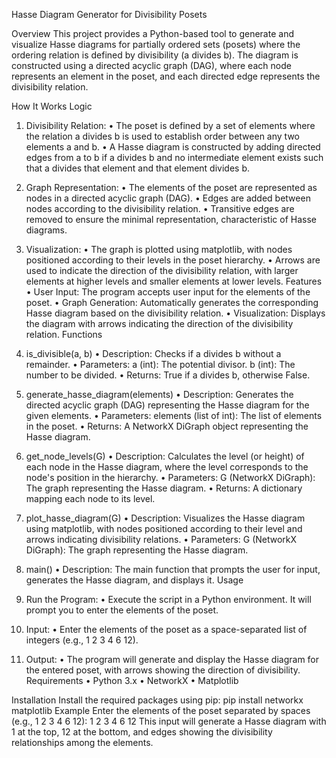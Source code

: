 Hasse Diagram Generator for Divisibility Posets

Overview
This project provides a Python-based tool to generate and visualize Hasse diagrams for partially ordered sets (posets) where the ordering relation is defined by divisibility (a divides b). The diagram is constructed using a directed acyclic graph (DAG), where each node represents an element in the poset, and each directed edge represents the divisibility relation.

How It Works
Logic
1.	Divisibility Relation:
•	The poset is defined by a set of elements where the relation a divides b is used to establish order between any two elements a and b.
•	A Hasse diagram is constructed by adding directed edges from a to b if a divides b and no intermediate element exists such that a divides that element and that element divides b.

2.	Graph Representation:
•	The elements of the poset are represented as nodes in a directed acyclic graph (DAG).
•	Edges are added between nodes according to the divisibility relation.
•	Transitive edges are removed to ensure the minimal representation, characteristic of Hasse diagrams.

3.	Visualization:
•	The graph is plotted using matplotlib, with nodes positioned according to their levels in the poset hierarchy.
•	Arrows are used to indicate the direction of the divisibility relation, with larger elements at higher levels and smaller elements at lower levels.
Features
•	User Input: The program accepts user input for the elements of the poset.
•	Graph Generation: Automatically generates the corresponding Hasse diagram based on the divisibility relation.
•	Visualization: Displays the diagram with arrows indicating the direction of the divisibility relation.
Functions
1.	 is_divisible(a, b)
•	Description: Checks if a divides b without a remainder.
•	Parameters:
   a (int): The potential divisor.
   b (int): The number to be divided.
•	Returns: True if a divides b, otherwise False.

2.	 generate_hasse_diagram(elements)
•	Description: Generates the directed acyclic graph (DAG) representing the Hasse diagram for the given elements.
•	Parameters:
      elements (list of int): The list of elements in the poset.
•	Returns: A NetworkX DiGraph object representing the Hasse diagram.


3.	 get_node_levels(G)
•	Description: Calculates the level (or height) of each node in the Hasse diagram, where the level corresponds to the node's position in the hierarchy.
•	Parameters:
     G (NetworkX DiGraph): The graph representing the Hasse diagram.
•	Returns: A dictionary mapping each node to its level.

4.	plot_hasse_diagram(G)
•	Description: Visualizes the Hasse diagram using matplotlib, with nodes positioned according to their level and arrows indicating divisibility relations.
•	Parameters:
    G (NetworkX DiGraph): The graph representing the Hasse diagram.


5.	main()
•	Description: The main function that prompts the user for input, generates the Hasse diagram, and displays it.
Usage
1.	Run the Program:
•	Execute the script in a Python environment. It will prompt you to enter the elements of the poset.

2.	Input:
•	Enter the elements of the poset as a space-separated list of integers (e.g., 1 2 3 4 6 12).
3.	Output:
•	The program will generate and display the Hasse diagram for the entered poset, with arrows showing the direction of divisibility.
Requirements
•	Python 3.x
•	NetworkX
•	Matplotlib

Installation
Install the required packages using pip:
 pip install networkx matplotlib
Example
Enter the elements of the poset separated by spaces (e.g., 1 2 3 4 6 12): 1 2 3 4 6 12
This input will generate a Hasse diagram with 1 at the top, 12 at the bottom, and edges showing the divisibility relationships among the elements.
 
